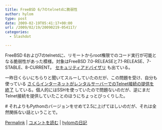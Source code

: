 ```yaml
---
title: FreeBSD 6/7のtelnetdに脆弱性
author: hylom
type: post
date: 2009-02-19T05:41:17+00:00
url: /2009/02/19/20090219-054117/
categories:
  - Slashdot

---
```

FreeBSD 6および7のtelnetdに、リモートからroot権限でのコード実行が可能となる脆弱性があった模様。対象はFreeBSD 7.0-RELEASEと7.1-RELEASE、7-STABLE、8-CURRENT。   [セキュリティアドバイザリ][1] も出ている。

一昨日くらいにちらりと聞いてスルーしていたのだが、この問題を受け、自分も使っている   [さくらインターネットがレンタルサーバーでのTelnet接続の提供を終了][2] している。個人的にはSSHを使っていたので問題ないのだが、逆にまだTelnet接続を提供していたことのほうにちょっとびっくりした。

\# それよりもPythonのバージョンをせめて2.5に上げてほしいのだが、それは全然関係ない話ということで。

  [Permalink][3] |   [コメントを読む][4] |   [hylomの日記][5]

 [1]: http://security.freebsd.org/advisories/FreeBSD-SA-09:05.telnetd.asc
 [2]: http://www.sakura.ad.jp/news/archives/20090216-002.news
 [3]: http://slashdot.jp/~hylom/journal/467945
 [4]: http://slashdot.jp/~hylom/journal/467945#acomments
 [5]: http://slashdot.jp/~hylom/journal/
